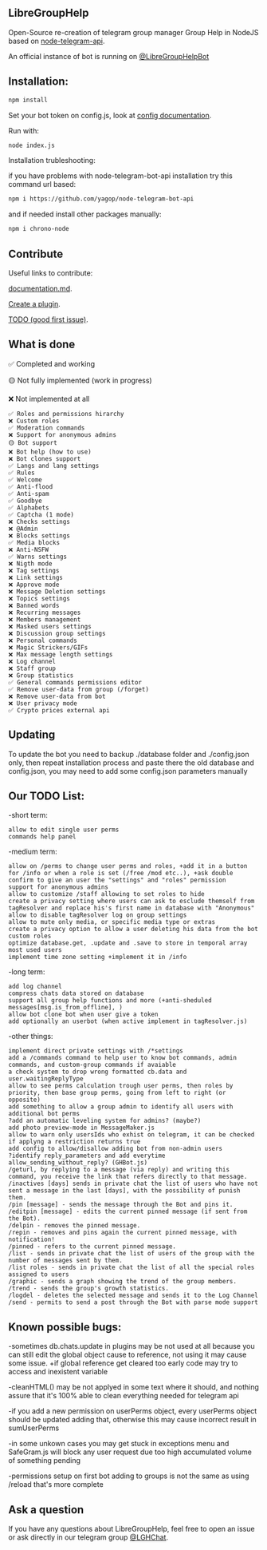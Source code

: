 ## LibreGroupHelp

Open-Source re-creation of telegram group manager Group Help in NodeJS based on [node-telegram-api](https://github.com/yagop/node-telegram-bot-api).

An official instance of bot is running on [@LibreGroupHelpBot](https://t.me/LibreGroupHelpBot)

## Installation:

```bash
npm install
```

Set your bot token on config.js, look at [config documentation](https://github.com/Sp3rick/GroupHelp/blob/main/CONFIG_DOCUMENTATION.md).

Run with:
```bash
node index.js
```

Installation trubleshooting:

if you have problems with node-telegram-bot-api installation try this command url based:
```bash
npm i https://github.com/yagop/node-telegram-bot-api
```

and if needed install other packages manually:
```bash
npm i chrono-node
```

## Contribute

Useful links to contribute:

[documentation.md](https://github.com/Sp3rick/GroupHelp/blob/main/documentation.md).

[Create a plugin](https://github.com/Sp3rick/GroupHelp/blob/main/plugins.md).

[TODO (good first issue)](https://github.com/Sp3rick/GroupHelp/contribute).


## What is done

✅ Completed and working

🟡 Not fully implemented (work in progress)

❌ Not implemented at all

```
✅ Roles and permissions hirarchy
❌ Custom roles
✅ Moderation commands
❌ Support for anonymous admins
🟡 Bot support
❌ Bot help (how to use)
❌ Bot clones support
✅ Langs and lang settings
✅ Rules
✅ Welcome
✅ Anti-flood
✅ Anti-spam
✅ Goodbye
✅ Alphabets
✅ Captcha (1 mode)
❌ Checks settings
❌ @Admin
❌ Blocks settings
✅ Media blocks
❌ Anti-NSFW
✅ Warns settings
❌ Nigth mode
❌ Tag settings
❌ Link settings
❌ Approve mode
❌ Message Deletion settings
❌ Topics settings
❌ Banned words
❌ Recurring messages
❌ Members management
❌ Masked users settings
❌ Discussion group settings
❌ Personal commands
❌ Magic Strickers/GIFs
❌ Max message length settings
❌ Log channel
❌ Staff group
❌ Group statistics
✅ General commands permissions editor
✅ Remove user-data from group (/forget)
❌ Remove user-data from bot
❌ User privacy mode
✅ Crypto prices external api
```

## Updating
To update the bot you need to backup ./database folder and ./config.json only, then repeat installation process and paste there the old database and config.json, you may need to add some config.json parameters manually


## Our TODO List:

-short term:

    allow to edit single user perms
    commands help panel

-medium term:

    allow on /perms to change user perms and roles, +add it in a button for /info or when a role is set (/free /mod etc..), +ask double confirm to give an user the "settings" and "roles" permission
    support for anonymous admins
    allow to customize /staff allowing to set roles to hide
    create a privacy setting where users can ask to esclude themself from tagResolver and replace his's first name in database with "Anonymous"
    allow to disable tagResolver log on group settings
    allow to mute only media, or specific media type or extras
    create a privacy option to allow a user deleting his data from the bot
    custom roles
    optimize database.get, .update and .save to store in temporal array most used users
    implement time zone setting +implement it in /info

-long  term:

    add log channel
    compress chats data stored on database
    support all group help functions and more (+anti-sheduled messages[msg.is_from_offline], )
    allow bot clone bot when user give a token
    add optionally an userbot (when active implement in tagResolver.js)

-other things:

    implement direct private settings with /*settings
    add a /commands command to help user to know bot commands, admin commands, and custom-group commands if avaiable
    a check system to drop wrong formatted cb.data and user.waitingReplyType
    allow to see perms calculation trough user perms, then roles by priority, then base group perms, going from left to right (or opposite)
    add something to allow a group admin to identify all users with additional bot perms
    ?add an automatic leveling system for admins? (maybe?)
    add photo preview-mode in MessageMaker.js
    allow to warn only usersIds who exhist on telegram, it can be checked if applyng a restriction returns true
    add config to allow/disallow adding bot from non-admin users
    ?identify reply_parameters and add everytime allow_sending_without_reply? (GHBot.js)
    /geturl, by replying to a message (via reply) and writing this command, you receive the link that refers directly to that message.
    /inactives [days] sends in private chat the list of users who have not sent a message in the last [days], with the possibility of punish them.
    /pin [message] - sends the message through the Bot and pins it.
    /editpin [message] - edits the current pinned message (if sent from the Bot).
    /delpin - removes the pinned message.
    /repin - removes and pins again the current pinned message, with notification!
    /pinned - refers to the current pinned message.
    /list - sends in private chat the list of users of the group with the number of messages sent by them.
    /list roles - sends in private chat the list of all the special roles assigned to users
    /graphic - sends a graph showing the trend of the group members.
    /trend - sends the group's growth statistics.
    /logdel - deletes the selected message and sends it to the Log Channel
    /send - permits to send a post through the Bot with parse mode support

## Known possible bugs:
-sometimes db.chats.update in plugins may be not used at all because you can still edit the global object cause to reference, not using it may cause some issue. +if global reference get cleared too early code may try to access and inexistent variable

-cleanHTML() may be not applyed in some text where it should, and nothing assure that it's 100% able to clean everything needed for telegram api

-if you add a new permission on userPerms object, every userPerms object should be updated adding that, otherwise this may cause incorrect result in sumUserPerms

-in some unkown cases you may get stuck in exceptions menu and SafeGram.js will block any user request due too high accumulated volume of something pending

-permissions setup on first bot adding to groups is not the same as using /reload that's more complete


## Ask a question

If you have any questions about LibreGroupHelp, feel free to open an issue or ask directly in our telegram group [@LGHChat](https://t.me/LGHChat).
